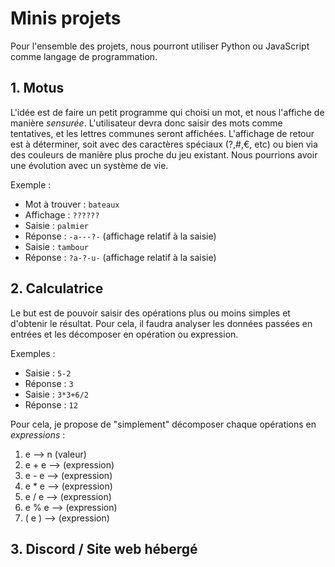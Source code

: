 # Minis projets

Pour l'ensemble des projets, nous pourront utiliser Python ou JavaScript comme langage de programmation.

## 1. Motus

L'idée est de faire un petit programme qui choisi un mot, et nous l'affiche de manière *sensurée*.
L'utilisateur devra donc saisir des mots comme tentatives, et les lettres communes seront affichées.
L'affichage de retour est à déterminer, soit avec des caractères spéciaux (?,#,€, etc) ou bien via des couleurs de manière plus proche du jeu existant.
Nous pourrions avoir une évolution avec un système de vie.

Exemple :
- Mot à trouver : `bateaux`
- Affichage : `??????`
- Saisie : `palmier`
- Réponse : `-a---?-` (affichage relatif à la saisie)
- Saisie : `tambour`
- Réponse : `?a-?-u-` (affichage relatif à la saisie)


## 2. Calculatrice

Le but est de pouvoir saisir des opérations plus ou moins simples et d'obtenir le résultat.
Pour cela, il faudra analyser les données passées en entrées et les décomposer en opération ou expression.

Exemples :
- Saisie : `5-2`
- Réponse : `3`
- Saisie : `3*3+6/2`
- Réponse : `12`

Pour cela, je propose de "simplement" décomposer chaque opérations en *expressions* :
1. e --> n (valeur)
2. e + e --> (expression)
3. e - e --> (expression)
4. e * e --> (expression)
5. e / e --> (expression)
6. e % e --> (expression)
7. ( e ) --> (expression)

## 3. Discord / Site web hébergé